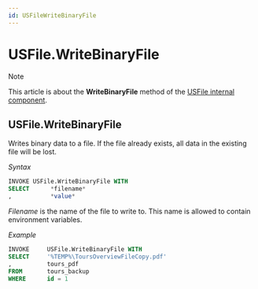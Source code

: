 ```yaml
---
id: USFileWriteBinaryFile
---
```


# USFile.WriteBinaryFile



> [!NOTE]
> This article is about the **WriteBinaryFile** method of the [USFile internal component](/docs/Extensions/USFile_internal_component).

## **USFile.WriteBinaryFile**

Writes binary data to a file. If the file already exists, all data in the existing file will be lost.

*Syntax*

```sql
INVOKE USFile.WriteBinaryFile WITH
SELECT      *filename*
,           *value*
```

*Filename* is the name of the file to write to. This name is allowed to contain environment variables.

*Example*

```sql
INVOKE     USFile.WriteBinaryFile WITH
SELECT     '%TEMP%\ToursOverviewFileCopy.pdf'
,          tours_pdf
FROM       tours_backup
WHERE      id = 1
```

 